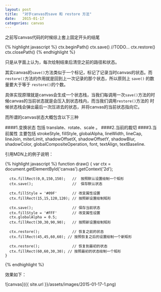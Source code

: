 ```yaml
---
layout: post
title:  "对于canvas的save 和 restore 方法"
date:   2015-01-17
categories: canvas
---
```


之前写canvas代码的时候综上套上固定开头的结尾

{% highlight javascript %}
    ctx.beginPath()
    ctx.save()
        //TODO...
    ctx.restore()
    ctx.closePath()
{% endhighlight %}

只是从字面上认为，每次绘制结束后清空之前的路径和状态。

其实canvas的`save()`方法类似于一个标记，标记了记录当时canvas的状态。而`restore()`方法的作用就是回到上一次记录的那个状态，所以原则上
`save()` 的数量要大于等于 `restore()`的个数。

具体实现原理就是canvas会生成一个状态栈，当我们每调用一次`save()`方法的时候canvas的当前状态就是会压入到状态栈内，而当我们调用`restore()`方法的
时候状态栈会弹出最后一次压进去的状态，并将canvas的当前状态指向它。

而所谓的canvas状态大概包含以下三种

####1.变换状态
包括 translate、rotate、scale 。
####2.当前的裁切
####3.当前属性
主要包括 strokeStyle, fillStyle, globalAlpha, lineWidth, lineCap, lineJoin, miterLimit, shadowOffsetX, shadowOffsetY, shadowBlur, shadowColor, globalCompositeOperation, font, textAlign, textBaseline.

引用MDN上的例子说明：

{% highlight javascript %}
    function draw() {
      var ctx = document.getElementById('canvas').getContext('2d');

      ctx.fillRect(0,0,150,150);   //  按照默认设置绘制一个矩形
      ctx.save();                  //  保存默认状态

      ctx.fillStyle = '#09F'       // 改变属性设置
      ctx.fillRect(15,15,120,120); // 按照新设置绘制矩形

      ctx.save();                  // 保存当前状态
      ctx.fillStyle = '#FFF'       // 改变属性设置
      ctx.globalAlpha = 0.5;
      ctx.fillRect(30,30,90,90);   // 按照新设置绘制矩形

      ctx.restore();               // 恢复之前的状态
      ctx.fillRect(45,45,60,60); // 按照恢复之后的设置绘制一个新矩形

      ctx.restore();               // 恢复到最初的状态
      ctx.fillRect(60,60,30,30); // 按照最初的状态绘制一个矩形
    }
{% endhighlight %}

效果如下：

![canvas]({{ site.url }}/assets/images/2015-01-17-1.png)